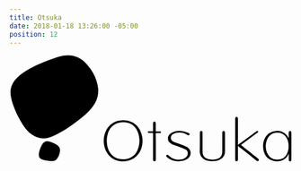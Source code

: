 ```yaml
---
title: Otsuka
date: 2018-01-18 13:26:00 -05:00
position: 12
---
```


<svg version="1.1" id="Layer_1" xmlns="http://www.w3.org/2000/svg" xmlns:xlink="http://www.w3.org/1999/xlink" x="0px" y="0px"
	 viewBox="0 0 430.8 164" style="enable-background:new 0 0 430.8 164;" xml:space="preserve">
<g id="knQzlN_1_">
	<g>
		<g>
			<path d="M135.2,54.7c0,8.2-2.2,15-6,21.2c-2.1,3.4-4.5,6.5-7.2,9.4c-5.1,5.4-10.8,10.2-16.7,14.8c-4.7,3.6-9.4,7.1-14.3,10.4
				c-5.4,3.6-10.9,7.1-16.6,10.1c-3,1.6-6.1,3.1-9.2,4.5c-3.2,1.4-6.5,2.3-10,2.7c-7.9,0.9-15-1.3-21.4-5.9
				c-4.6-3.2-8.2-7.3-11.4-11.9c-3-4.3-5.6-8.9-8.1-13.5c-3-5.5-5.6-11.1-7.7-16.9C4.6,74.2,3,68.8,2.1,63.2C0.5,53.7,3,45.3,9.2,38
				c3.5-4.2,7.7-7.6,12.2-10.7c6.5-4.5,13.4-8.1,20.5-11.5c8-3.7,16.2-6.9,24.5-9.7c5.3-1.8,10.6-3.5,16.2-4.5
				C93-0.2,102.5,2,111,8.3c3,2.2,5.4,4.9,7.8,7.7c3.2,3.8,6.2,7.8,8.6,12.2c3.9,7,6.5,14.5,7.5,22.5
				C135.2,52.3,135.2,53.9,135.2,54.7z"/>
			<path d="M64,162.7c-4.3-0.1-8.5-0.7-12.6-1.9c-0.8-0.2-1.7-0.6-2.5-0.9c-2.7-1.2-4-3.4-4.2-6.3c-0.1-1.8,0.1-3.6,0.6-5.4
				c1.2-4.2,2.7-8.2,5.1-11.9c2.1-3.2,5.1-4.5,8.9-3.9c3.6,0.5,6.8,2,9.9,3.7c1.4,0.7,2.7,1.5,4,2.5c2.5,1.8,3.8,4.3,3.8,7.4
				c-0.1,4.8-1.6,9.2-4.5,13c-1.9,2.6-4.5,3.9-7.8,3.7C64.5,162.7,64.3,162.7,64,162.7z"/>
			<path d="M173.1,100.2c4.7,0,9.2,0.9,13.4,3c6,2.9,10.2,7.6,12.9,13.6c2.5,5.5,3.5,11.3,3.1,17.3c-0.4,6.5-2.3,12.4-6.2,17.7
				c-4.1,5.6-9.6,9-16.3,10.5c-5.5,1.1-10.9,1-16.3-0.6c-6.8-2-11.9-6.2-15.5-12.3c-2.6-4.4-4-9.2-4.5-14.2
				c-0.6-5.8,0.2-11.5,2.4-16.9c2.2-5.6,5.8-10.2,10.9-13.5c3.5-2.3,7.3-3.6,11.5-4.1C170,100.4,171.5,100.3,173.1,100.2z
				 M197.9,131.7c-0.1-1.4-0.1-2.8-0.3-4.2c-0.4-4.4-1.6-8.5-3.7-12.4c-3.2-5.7-7.8-9.5-14.2-11c-4.2-1-8.5-1.1-12.8-0.1
				c-4.5,1-8.3,3.1-11.5,6.5c-2.6,2.8-4.4,6.2-5.5,9.8c-1.6,5-2,10.1-1.5,15.3c0.4,4.4,1.6,8.6,3.7,12.5c3,5.5,7.5,9.3,13.7,10.9
				c3.7,1,7.5,1.2,11.3,0.6c3.2-0.4,6.2-1.4,8.9-3.1c4.4-2.7,7.4-6.7,9.3-11.5C197.1,140.8,197.8,136.3,197.9,131.7z"/>
			<path d="M425.1,127.9c0-0.3,0-0.7,0-1c0-2.5,0-4.9,0-7.4c0-0.4,0-0.9,0.1-1.3c0.2-1,0.9-1.6,1.8-1.6c1,0,1.8,0.5,2,1.6
				c0.1,0.8,0.2,1.6,0.2,2.4c0,11.7,0,23.3,0,35c0,1.8-0.1,3.5-0.1,5.3c0,0.4-0.1,0.8-0.3,1.1c-0.3,0.8-1,1.1-1.8,1
				c-0.8,0-1.4-0.4-1.6-1.2c-0.2-0.5-0.2-1.1-0.2-1.6c0-2.5,0-5,0-7.5c0-0.3,0-0.7-0.1-1.1c-0.1,0.2-0.3,0.5-0.4,0.7
				c-1.7,3.7-4.3,6.6-7.9,8.6c-1.8,0.9-3.7,1.5-5.6,1.8c-4.2,0.6-8.3,0.2-12.3-1.4c-5.5-2.1-9.1-6.1-11.1-11.6
				c-1-2.7-1.5-5.6-1.7-8.5c-0.3-4.8,0.6-9.4,2.8-13.6c3.5-6.7,9.1-10.2,16.5-11c3.1-0.3,6.2,0,9.2,1.1c4.5,1.7,7.7,4.8,9.9,9
				c0.2,0.4,0.3,0.7,0.5,1.1C424.9,127.9,425,127.9,425.1,127.9z M425,139.8c0-0.5-0.1-1-0.1-1.4c-0.1-3.2-0.8-6.4-2.1-9.3
				c-1.8-4.1-4.5-7.2-8.8-8.8c-1.6-0.6-3.3-0.9-5.1-1c-2.9-0.2-5.8,0.2-8.5,1.5c-4.4,2.1-7.1,5.7-8.7,10.1
				c-1.2,3.3-1.7,6.7-1.5,10.2c0.1,3.8,1,7.4,2.8,10.7c1.8,3.5,4.5,6.1,8.1,7.5c2.2,0.9,4.5,1.2,6.9,1.2c2.2,0,4.3-0.4,6.4-1.2
				c4-1.7,6.7-4.7,8.4-8.7C424.4,147.1,425,143.5,425,139.8z"/>
			<path d="M347.7,137.8c0.4-0.3,0.7-0.4,1-0.6c7.4-5.4,14.8-10.9,22.2-16.3c1.6-1.2,3.2-2.4,4.9-3.6c0.4-0.3,0.8-0.5,1.2-0.7
				c0.6-0.2,1.1,0,1.4,0.4c0.3,0.5,0.3,1-0.1,1.5c-0.3,0.4-0.7,0.7-1.1,1c-7.8,5.8-15.6,11.7-23.4,17.5c-0.4,0.3-0.7,0.6-1.2,1
				c0.3,0.3,0.5,0.5,0.7,0.7c4.5,3.6,9,7.3,13.6,10.9c3.8,3.1,7.7,6.1,11.5,9.2c0.3,0.2,0.6,0.5,0.8,0.8c0.7,0.8,0.7,1.7,0.1,2.4
				c-0.7,0.9-1.4,1-2.4,0.5c-0.5-0.3-1-0.6-1.5-1c-6.7-5.4-13.4-10.8-20.1-16.1c-2.1-1.7-4.3-3.4-6.4-5.1c-0.3-0.2-0.6-0.4-1.1-0.8
				c0,0.6,0,1,0,1.3c0,6.3,0,12.7,0,19c0,0.6,0,1.2-0.2,1.7c-0.3,1-0.9,1.4-1.9,1.4c-0.9,0-1.6-0.5-1.9-1.4
				c-0.1-0.6-0.2-1.3-0.2-1.9c0-8.3,0-16.6,0-24.9c0-12,0-23.9,0-35.9c0-0.7,0.1-1.4,0.2-2c0.2-1,0.8-1.4,1.9-1.4
				c1.1,0,1.6,0.3,1.9,1.3c0.1,0.6,0.2,1.2,0.2,1.8c0,11.5,0,23.1,0,34.6c0,1.2,0,2.3,0,3.5C347.6,137,347.7,137.3,347.7,137.8z"/>
			<path d="M257.9,163c-6.2-0.1-11.7-1.5-16.5-5.1c-0.7-0.5-1.4-1.1-2-1.7c-1-1-1-2.1-0.3-2.8c0.7-0.7,1.8-0.6,2.7,0.3
				c2,1.9,4.2,3.6,6.7,4.8c2.5,1.1,5,1.7,7.7,1.9c2.3,0.1,4.6,0,6.9-0.6c2.5-0.7,4.7-1.9,6.4-3.9c1.6-1.8,2.2-3.9,1.9-6.3
				c-0.2-1.9-1.3-3.3-2.9-4.4c-1.5-1-3.1-1.7-4.8-2.3c-4.8-1.8-9.7-3.5-14.5-5.3c-2-0.7-3.8-1.8-5.4-3.3c-2.9-2.8-3.8-8.6-0.1-12.4
				c2.1-2.2,4.7-3.5,7.5-4.4c3.1-0.9,6.3-1.2,9.5-0.9c3.5,0.3,6.9,1,10.2,2.4c0.8,0.3,1.5,0.7,2.3,1.1c1,0.6,1.3,1.4,0.9,2.2
				c-0.4,0.9-1.4,1.2-2.5,0.7c-1-0.5-2.1-1.1-3.1-1.6c-2.6-1.4-5.4-2.1-8.4-2.3c-2.8-0.2-5.5,0.1-8.2,1c-1.3,0.5-2.6,1.1-3.7,2
				c-3.4,2.8-3.4,7.4,0.1,10.1c1.2,0.9,2.7,1.5,4.1,2c4.2,1.5,8.4,2.9,12.5,4.5c2.6,0.9,5,2.2,7.2,3.8c4.6,3.6,4.7,10.2,1.6,14.1
				c-1.5,2-3.5,3.3-5.8,4.3c-2.5,1.1-5.1,1.6-7.8,1.8C259.5,162.9,258.5,163,257.9,163z"/>
			<path d="M289.9,133.9c0-4.7,0-9.4,0-14.1c0-0.6,0.1-1.3,0.2-1.9c0.2-0.8,0.9-1.3,1.7-1.3c0.9,0,1.7,0.4,1.9,1.2
				c0.2,0.6,0.2,1.3,0.2,2c0,8.8,0,17.5,0,26.3c0,1.5,0.1,3.1,0.3,4.6c0.7,4.6,3.5,7.4,7.8,8.8c2.6,0.8,5.3,1,8,0.9
				c2.3-0.1,4.5-0.4,6.6-1.1c1.4-0.5,2.7-1.2,3.9-2.2c2.2-1.9,3.1-4.4,3.3-7.2c0.1-1.6,0.2-3.3,0.2-4.9c0-8.4,0-16.8,0-25.2
				c0-0.6,0-1.2,0.1-1.7c0.2-1,0.9-1.5,1.8-1.5c1,0,1.7,0.5,2,1.4c0.1,0.6,0.2,1.1,0.2,1.7c0,9.4,0,18.7,0,28.1
				c0,5.6-2.6,9.8-7.6,12.5c-2.7,1.5-5.7,2.1-8.7,2.4c-3.5,0.3-7,0.1-10.4-0.8c-3.2-0.8-6-2.3-8.2-4.7c-1.8-2-2.9-4.3-3.3-7
				c-0.1-1-0.2-2-0.2-3.1C289.9,142.8,289.9,138.3,289.9,133.9z"/>
			<path d="M222.8,140.6c0,6.4,0,12.8,0,19.2c0,0.6,0,1.2-0.2,1.7c-0.2,1-0.9,1.4-1.9,1.4c-1,0-1.6-0.5-1.9-1.4
				c-0.2-0.7-0.2-1.3-0.2-2c0-12.7,0-25.4,0-38c0-0.3,0-0.7,0-1c0-0.7-0.1-0.8-0.9-0.8c-1.5,0-3,0-4.5,0c-0.4,0-0.8,0-1.1,0
				c-1-0.1-1.5-0.5-1.5-1.3c0-0.7,0.5-1.2,1.5-1.2c1.6,0,3.3,0,4.9,0c1.7,0,1.6,0.1,1.6-1.6c0-3.3,0-6.6,0-9.9
				c0-0.6,0.1-1.3,0.2-1.9c0.2-1,0.9-1.4,1.9-1.4c0.9,0,1.5,0.4,1.8,1.4c0.1,0.5,0.2,1.1,0.2,1.6c0,3.4,0,6.8,0,10.2
				c0,0.3,0,0.5,0,0.8c0,0.8,0.1,0.9,0.9,0.9c1.6,0,3.2,0,4.8,0c0.3,0,0.6,0,0.9,0c1,0.1,1.4,0.5,1.4,1.3c0,0.8-0.5,1.2-1.5,1.2
				c-0.3,0-0.5,0-0.8,0c-1.5,0-3,0-4.5,0c-1.3,0-1.3,0-1.3,1.2C222.8,127.5,222.8,134,222.8,140.6z"/>
		</g>
	</g>
</g>
</svg>
